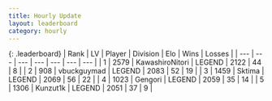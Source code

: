 ```yaml
---
title: Hourly Update
layout: leaderboard
category: hourly
---
```


{: .leaderboard}
| Rank | LV | Player | Division | Elo | Wins | Losses |
| --- | --- | --- | --- | --- | --- | --- |
| <span data-change="0">1</span> | 2579 | <span title="ID: 164871">KawashiroNitori</span> | LEGEND | <span data-change="0">2122</span> | <span data-change="0">44</span> | <span data-change="0">8</span> |
| <span data-change="0">2</span> | 908 | <span title="ID: 418052">vbuckguymad</span> | LEGEND | <span data-change="0">2083</span> | <span data-change="0">52</span> | <span data-change="0">19</span> |
| <span data-change="0">3</span> | 1459 | <span title="ID: 353063">Sktima</span> | LEGEND | <span data-change="0">2069</span> | <span data-change="0">56</span> | <span data-change="0">22</span> |
| <span data-change="0">4</span> | 1023 | <span title="ID: 294236">Gengori</span> | LEGEND | <span data-change="-3">2059</span> | <span data-change="2">35</span> | <span data-change="1">14</span> |
| <span data-change="0">5</span> | 1306 | <span title="ID: 392407">Kunzut1k</span> | LEGEND | <span data-change="0">2051</span> | <span data-change="0">37</span> | <span data-change="0">9</span> |